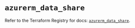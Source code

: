 # `azurerm_data_share`

Refer to the Terraform Registry for docs: [`azurerm_data_share`](https://registry.terraform.io/providers/hashicorp/azurerm/4.11.0/docs/resources/data_share).
